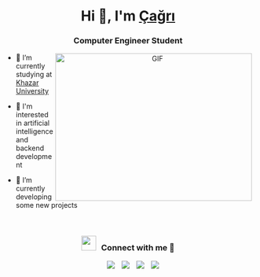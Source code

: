 <h1 align="center">Hi 👋, I'm <a href="https://davutcagri.github.io/Me.io/" target="blank">
Çağrı</a></h1>
<h3 align="center">Computer Engineer Student</h3>

<a target="_blank" align="center">
  <img align="right" top="500" height="300" width="400" alt="GIF" src="https://media.giphy.com/media/SWoSkN6DxTszqIKEqv/giphy.gif">
</a>

- 🔭 I’m currently studying at <a href="https://www.khazar.org" target="blank">Khazar University</a>

- 🤝 I'm interested in artificial intelligence and backend 
development

- 🌱 I’m currently developing some new projects
<br/>
<h3 align="center" > <img src="https://media.giphy.com/media/iY8CRBdQXODJSCERIr/giphy.gif" width="30" height="30" style="margin-right: 10px;">Connect with me 🤝 </h3>

<p align="center">

 <div align="center"  class="icons-social" style="margin-left: 10px;">
        <a style="margin-left: 10px;"  target="_blank" href="https://www.linkedin.com/in/davut-%C3%A7a%C4%9Fr%C4%B1-akb%C4%B1y%C4%B1k-476548252/">
			<img src="https://img.icons8.com/doodle/40/000000/linkedin--v2.png"></a>
        <a style="margin-left: 10px;" target="_blank" href="https://github.com/davutcagri">
		<img src="https://img.icons8.com/doodle/40/000000/github--v1.png"></a>
        <a style="margin-left: 10px;" target="_blank" href="https://instagram.com/davutcagri">
			<img src="https://img.icons8.com/doodle/40/000000/instagram-new--v2.png"></a>
		<a style="margin-left: 10px;" target="_blank" href="https://twitter.com/davutcagri0">
			<img src="https://img.icons8.com/doodle/1x/twitter-squared--v2.png" ></a>
      </div>

</p>

